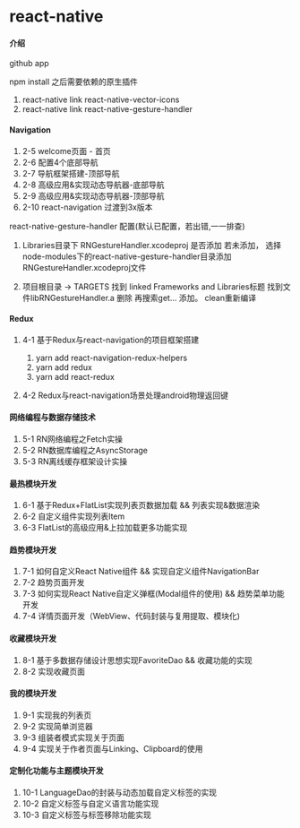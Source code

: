 # react-native

#### 介绍
github app 

npm install 之后需要依赖的原生插件
1. react-native link react-native-vector-icons
2. react-native link react-native-gesture-handler

#### Navigation

1. 2-5 welcome页面 - 首页
2. 2-6 配置4个底部导航
3. 2-7 导航框架搭建-顶部导航
4. 2-8 高级应用&实现动态导航器-底部导航
5. 2-9 高级应用&实现动态导航器-顶部导航
6. 2-10 react-navigation 过渡到3x版本

react-native-gesture-handler 配置(默认已配置，若出错,一一排查)

1. Libraries目录下 RNGestureHandler.xcodeproj 是否添加
若未添加， 选择node-modules下的react-native-gesture-handler目录添加RNGestureHandler.xcodeproj文件

2. 项目根目录 -> TARGETS 找到 linked Frameworks and Libraries标题
找到文件libRNGestureHandler.a 删除 再搜索get... 添加。 clean重新编译

#### Redux
1. 4-1 基于Redux与react-navigation的项目框架搭建
   1. yarn add react-navigation-redux-helpers
   2. yarn add redux
   3. yarn add react-redux

2. 4-2 Redux与react-navigation场景处理android物理返回键

#### 网络编程与数据存储技术
1. 5-1 RN网络编程之Fetch实操
2. 5-2 RN数据库编程之AsyncStorage
3. 5-3 RN离线缓存框架设计实操

#### 最热模块开发
1. 6-1 基于Redux+FlatList实现列表页数据加载 && 列表实现&数据渲染
2. 6-2 自定义组件实现列表Item
3. 6-3 FlatList的高级应用&上拉加载更多功能实现

#### 趋势模块开发
1. 7-1 如何自定义React Native组件 && 实现自定义组件NavigationBar
2. 7-2 趋势页面开发
3. 7-3 如何实现React Native自定义弹框(Modal组件的使用) && 趋势菜单功能开发
4. 7-4 详情页面开发（WebView、代码封装与复用提取、模块化)

#### 收藏模块开发
1. 8-1 基于多数据存储设计思想实现FavoriteDao && 收藏功能的实现
2. 8-2 实现收藏页面

#### 我的模块开发
1. 9-1 实现我的列表页
2. 9-2 实现简单浏览器
3. 9-3 组装者模式实现关于页面
4. 9-4 实现关于作者页面与Linking、Clipboard的使用

#### 定制化功能与主题模块开发
1. 10-1 LanguageDao的封装与动态加载自定义标签的实现
2. 10-2 自定义标签与自定义语言功能实现
3. 10-3 自定义标签与标签移除功能实现